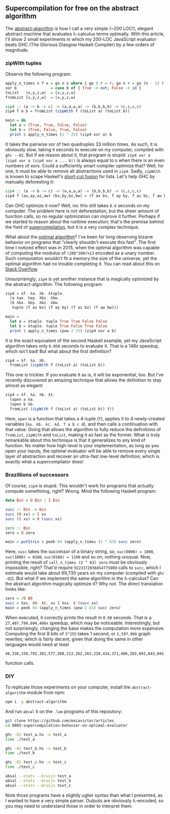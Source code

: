 ## Supercompilation for free on the abstract algorithm

The [abstract-algorithm](https://github.com/MaiaVictor/abstract-algorithm) is how I call a very simple (~200 LOC!), elegant abstract machine that evaluates λ-calculus terms optimally. With this article, I'll show 2 small experiments in which my 200-LOC JavaScript evaluator beats GHC (The Glorious Glasgow Haskell Compiler) by a few orders of magnitude.

### zipWith tuples

Observe the following program:

```haskell
apply_n_times n f x = go n x where { go 0 r = r; go n r = go (n - 1) (f r) }
xor b               = case b of { True -> not; False -> id }
toList   (x,y,z,w)  = [x,y,z,w]
fromList [x,y,z,w]  = (x,y,z,w)

zip4 :: (a -> b -> c) -> (a,a,a,a) -> (b,b,b,b) -> (c,c,c,c)
zip4 f a b = fromList (zipWith f (toList a) (toList b))

main = do
  let a = (True, True, False, False)
  let b = (True, False, True, False)
  print $ apply_n_times (2 ^ 25) (zip4 xor a) b
```

It takes the pairwise xor of two quadruples 33 million times. As such, it is obviously slow, taking `9` seconds to execute on my computer, compiled with `ghc --O2`. But if we reason about it, that program is stupid: `zip4 xor a (zip4 xor a (zip4 xor a ... b))` is always equal to `b` when there is an even numbers of xors. Could a sufficiently smart compiler optimize that? Well, for one, it must be able to remove all abstractions used in `zip4`. Sadly, `zipWith` is known to scape Haskell's [short-cut fusion](https://wiki.haskell.org/Correctness_of_short_cut_fusion) for lists. Let's help GHC by manually deforesting it:

```haskell
zip4 :: (a -> b -> c) -> (a,a,a,a) -> (b,b,b,b) -> (c,c,c,c)
zip4 f (ax,ay,az,aw) (bx,by,bz,bw) = (f ax bx, f ay by, f az bz, f aw bw)
```

Can GHC optimize it now? Well, no: this still takes `8.6` seconds on my computer. The problem here is not deforestation, but the sheer amount of function calls, so no regular optimization can improve it further. Perhaps if we started to reason about the runtime execution; that's the premise behind the field of [supercompilation](https://ghc.haskell.org/trac/ghc/wiki/Supercompilation), but it is a very complex technique. 

What about the [optimal algorithm](https://github.com/MaiaVictor/abstract-algorithm)? I've been for long observing bizarre behavior on programs that "clearly shouldn't execute this fast". The first time I noticed effect was in 2015, when the optimal algorithm was capable of computing the modulus of `(200^200)%13` encoded as a unary number. Such computation wouldn't fit a memory the size of the universe, yet the optimal algorithm had no trouble completing it. You can read about this on [Stack Overflow](https://stackoverflow.com/questions/31707614/why-are-%CE%BB-calculus-optimal-evaluators-able-to-compute-big-modular-exponentiation).

Unsurprisingly, `zip4` is yet another instance that is magically optimized by the abstract-algorithm. The following program:

```haskell
zip4 = λf. λa. λb. λtuple.
  (a λax. λay. λbz. λbw.
  (b λbx. λby. λbz. λbw.
   tuple (f ax bx) (f ay by) (f az bz) (f aw bw)))

main =
  let a = λtuple. tuple True True False False
  let b = λtuple. tuple True False True False
  print $ apply_n_times (pow 2 25) (zip4 xor a b)
```

It is the exact equivalent of the second Haskell example, yet my JavaScript algorithm takes only `0.058` seconds to evaluate it. That is a 148x speedup, which isn't bad! But what about the first definition?

```haskell
zip4 = λf. λa. λb.
  fromList (zipWith f (toList a) (toList b))
```

This one is trickier. If you evaluate it as is, it will be exponential, too. But I've recently discovered an amazing technique that allows the definition to stay almost as elegant:

```haskell
zip4 = λf. λa. λb. λt.
  (open a λa.
  (open b λb.
  fromList (zipWith f (toList a) (toList b)) t))
```

Here, `open` is a function that takes a 4-tuple (`T`), applies it to 4 newly-created variables (`λa. λb. λc. λd. T a b c d`), and then calls a continuation with that value. Doing that allows the algorithm to fully reduce the definitions of `fromList`, `zipWith` and `toList`, making it as fast as the former. What is truly remarkable about this technique is that it generalizes to any kind of function. No matter how high-level is your implementation, as long as you open your inputs, the optimal evaluator will be able to remove every single layer of abstraction and recover an ultra-fast low-level definition; which is exactly what a supercompilator does!

### Brazillions of successors

Of course, `zip4` is stupid. This wouldn't work for programs that actually compute somethinng, right? Wrong. Mind the following Haskell program:

```haskell
data Bin = O Bin | I Bin

succ :: Bin -> Bin
succ (O xs) = I xs
succ (I xs) = O (succ xs)

zero :: Bin
zero = O zero

main = putStrLn $ peek 64 (apply_n_times (2 ^ 63) succ zero)
```

Here, `succ` takes the successor of a binary string, so, `suc(0000) = 1000`, `suc(1000) = 0100`, `suc(0100) = 1100` and so on; nothing unusual. Now, printing the result of `call_n_times (2 ^ 63) zero` must be obviously impossible, right? That'd require `9223372036854775808` calls to `succ`, which I estimate would take about 69,730 years on my computer (compiled with `ghc -O2`). But what if we implement the same algorithm in the λ-calculus? Can the abstract algorithm magically optimize it? Why not. The direct translation looks like:


```haskell
zero = /O B0
succ = λxs. λO. λI. xs I λxs. O (succ xs)
main = peek 64 (apply_n_times (pow 2 63) succ zero)
```

When executed, it correctly prints the result in `0.08` seconds. That is a `27,487,790,694,400x` speedup, which may be noticeable. Interestingly, but not surprisingly, changing the base makes the computation more expensive. Computing the first 8 bits of `3^255` takes 1 second, or `2,597,966` graph rewrites; which is fairly decent, given that doing the same in other languages would need at least

```
46,336,150,792,381,577,588,313,262,263,220,434,371,406,283,602,843,045,997,201,608,143,345,357,543,255,478,647,000,589,718,036,536,507,270,555,180,182,966,478,507
```

function calls.

### DIY

To replicate those experiments on your computer, install the `abstract-algorithm` module from npm:

```bash
npm i -g abstract-algorithm
```

And run `absal` it on the `.lam` programs of this repository:

```bash
git clone https://github.com/maiavictor/articles
cd 0005-supercompilation-behavior-on-optimal-evaluator

ghc -O2 test_a.hs -o test_a
time ./test_a

ghc -O2 test_b.hs -o test_b
time ./test_b

ghc -O2 test_c.hs -o test_c
time ./test_c

absal --stats --bruijn test_a
absal --stats --bruijn test_b
absal --stats --bruijn test_c
```

Note those programs have a slightly uglier syntax than what I presented, as I wanted to have a very simple parser. Outputs are obviously λ-encoded, so you may need to understand those in order to interpret them.
